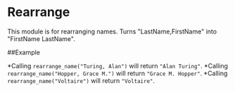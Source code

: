 Rearrange
=========

This module is for rearranging names.
Turns "LastName,FirstName" into "FirstName LastName".

##Example

*Calling `rearrange_name("Turing, Alan")` will return `"Alan Turing"`.
*Calling `rearrange_name("Hopper, Grace M.")` will return `"Grace M. Hopper"`.
*Calling `rearrange_name("Voltaire")` will return `"Voltaire"`.



